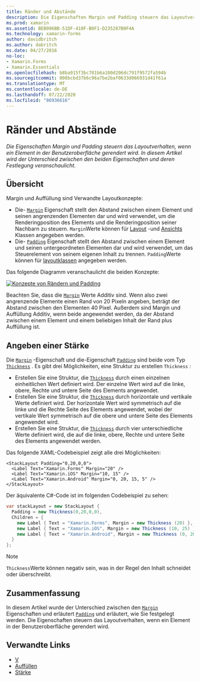 ```yaml
---
title: Ränder und Abstände
description: Die Eigenschaften Margin und Padding steuern das Layoutverhalten, wenn ein Element in der Benutzeroberfläche gerendert wird. In diesem Artikel wird der Unterschied zwischen den beiden Eigenschaften und deren Festlegung veranschaulicht.
ms.prod: xamarin
ms.assetid: BEB096BB-51DF-410F-B0F1-D235287B0F4A
ms.technology: xamarin-forms
author: davidbritch
ms.author: dabritch
ms.date: 04/27/2016
no-loc:
- Xamarin.Forms
- Xamarin.Essentials
ms.openlocfilehash: b8ba915f3bc701b6a100d206dc791f9572fa594b
ms.sourcegitcommit: 008bcbd37b6c96a7be2baf0633d066931d41f61a
ms.translationtype: MT
ms.contentlocale: de-DE
ms.lasthandoff: 07/22/2020
ms.locfileid: "86936616"
---
```

# <a name="margin-and-padding"></a>Ränder und Abstände

_Die Eigenschaften Margin und Padding steuern das Layoutverhalten, wenn ein Element in der Benutzeroberfläche gerendert wird. In diesem Artikel wird der Unterschied zwischen den beiden Eigenschaften und deren Festlegung veranschaulicht._

## <a name="overview"></a>Übersicht

Margin und Auffüllung sind Verwandte Layoutkonzepte:

- Die- [`Margin`](xref:Xamarin.Forms.View.Margin) Eigenschaft stellt den Abstand zwischen einem Element und seinen angrenzenden Elementen dar und wird verwendet, um die Renderingposition des Elements und die Renderingposition seiner Nachbarn zu steuern. `Margin`Werte können für [Layout](~/xamarin-forms/user-interface/controls/layouts.md) -und [Ansichts](~/xamarin-forms/user-interface/controls/views.md) Klassen angegeben werden.
- Die- [`Padding`](xref:Xamarin.Forms.Layout.Padding) Eigenschaft stellt den Abstand zwischen einem Element und seinen untergeordneten Elementen dar und wird verwendet, um das Steuerelement von seinem eigenen Inhalt zu trennen. `Padding`Werte können für [layoutklassen](~/xamarin-forms/user-interface/controls/layouts.md) angegeben werden.

Das folgende Diagramm veranschaulicht die beiden Konzepte:

[![Konzepte von Rändern und Padding](margin-and-padding-images/margins-and-padding-sml.png)](margin-and-padding-images/margins-and-padding.png#lightbox "Konzepte von Rändern und Padding")

Beachten Sie, dass die [`Margin`](xref:Xamarin.Forms.View.Margin) Werte Additiv sind. Wenn also zwei angrenzende Elemente einen Rand von 20 Pixeln angeben, beträgt der Abstand zwischen den Elementen 40 Pixel. Außerdem sind Margin und Auffüllung Additiv, wenn beide angewendet werden, da der Abstand zwischen einem Element und einem beliebigen Inhalt der Rand plus Auffüllung ist.

## <a name="specifying-a-thickness"></a>Angeben einer Stärke

Die [`Margin`](xref:Xamarin.Forms.View.Margin) -Eigenschaft und die-Eigenschaft [`Padding`](xref:Xamarin.Forms.Layout.Padding) sind beide vom Typ [`Thickness`](xref:Xamarin.Forms.Thickness) . Es gibt drei Möglichkeiten, eine Struktur zu erstellen `Thickness` :

- Erstellen Sie eine Struktur, die [`Thickness`](xref:Xamarin.Forms.Thickness) durch einen einzelnen einheitlichen Wert definiert wird. Der einzelne Wert wird auf die linke, obere, Rechte und untere Seite des Elements angewendet.
- Erstellen Sie eine Struktur, die [`Thickness`](xref:Xamarin.Forms.Thickness) durch horizontale und vertikale Werte definiert wird. Der horizontale Wert wird symmetrisch auf die linke und die Rechte Seite des Elements angewendet, wobei der vertikale Wert symmetrisch auf die obere und untere Seite des Elements angewendet wird.
- Erstellen Sie eine Struktur, die [`Thickness`](xref:Xamarin.Forms.Thickness) durch vier unterschiedliche Werte definiert wird, die auf die linke, obere, Rechte und untere Seite des Elements angewendet werden.

Das folgende XAML-Codebeispiel zeigt alle drei Möglichkeiten:

```xaml
<StackLayout Padding="0,20,0,0">
  <Label Text="Xamarin.Forms" Margin="20" />
  <Label Text="Xamarin.iOS" Margin="10, 15" />
  <Label Text="Xamarin.Android" Margin="0, 20, 15, 5" />
</StackLayout>
```

Der äquivalente C#-Code ist im folgenden Codebeispiel zu sehen:

```csharp
var stackLayout = new StackLayout {
  Padding = new Thickness(0,20,0,0),
  Children = {
    new Label { Text = "Xamarin.Forms", Margin = new Thickness (20) },
    new Label { Text = "Xamarin.iOS", Margin = new Thickness (10, 25) },
    new Label { Text = "Xamarin.Android", Margin = new Thickness (0, 20, 15, 5) }
  }
};
```

> [!NOTE]
> `Thickness`Werte können negativ sein, was in der Regel den Inhalt schneidet oder überschreibt.

## <a name="summary"></a>Zusammenfassung

In diesem Artikel wurde der Unterschied zwischen den [`Margin`](xref:Xamarin.Forms.View.Margin) Eigenschaften und erläutert [`Padding`](xref:Xamarin.Forms.Layout.Padding) und erläutert, wie Sie festgelegt werden. Die Eigenschaften steuern das Layoutverhalten, wenn ein Element in der Benutzeroberfläche gerendert wird.

## <a name="related-links"></a>Verwandte Links

- [V](xref:Xamarin.Forms.View.Margin)
- [Auffüllen](xref:Xamarin.Forms.Layout.Padding)
- [Stärke](xref:Xamarin.Forms.Thickness)
